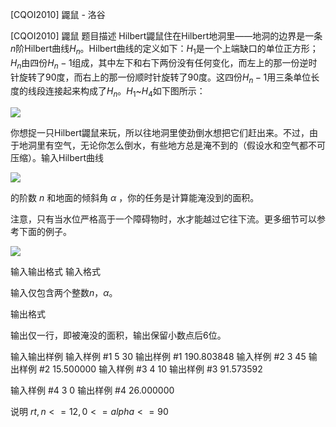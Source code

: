 



[CQOI2010] 鼹鼠 - 洛谷














[CQOI2010] 鼹鼠
题目描述
Hilbert鼹鼠住在Hilbert地洞里——地洞的边界是一条$n$阶Hilbert曲线${H_n}$。Hilbert曲线的定义如下：${H_1}$是一个上端缺口的单位正方形；$H_n$由四份${H_n}-1$组成，其中左下和右下两份没有任何变化，而左上的那一份逆时针旋转了90度，而右上的那一份顺时针旋转了90度。这四份$H_n-1$用三条单位长度的线段连接起来构成了$H_n$。$H_1$~$H_4$如下图所示：

![](https://cdn.luogu.com.cn/upload/image_hosting/0vif0fh6.png)

你想捉一只Hilbert鼹鼠来玩，所以往地洞里使劲倒水想把它们赶出来。不过，由于地洞里有空气，无论你怎么倒水，有些地方总是淹不到的（假设水和空气都不可压缩）。输入Hilbert曲线

![](https://cdn.luogu.com.cn/upload/image_hosting/aaj85oki.png)

的阶数 $n$ 和地面的倾斜角 $α$ ，你的任务是计算能淹没到的面积。

注意，只有当水位严格高于一个障碍物时，水才能越过它往下流。更多细节可以参考下面的例子。

![](https://cdn.luogu.com.cn/upload/image_hosting/bbvmrpvd.png)

输入输出格式
输入格式

输入仅包含两个整数$n$，$α$。

输出格式

输出仅一行，即被淹没的面积，输出保留小数点后6位。

输入输出样例
输入样例 #1
5 30
输出样例 #1
190.803848
输入样例 #2
3 45
输出样例 #2
15.500000
输入样例 #3
4 10
输出样例 #3
91.573592

输入样例 #4
3 0
输出样例 #4
26.000000


说明
$rt,n<=12,0<=alpha<=90$






